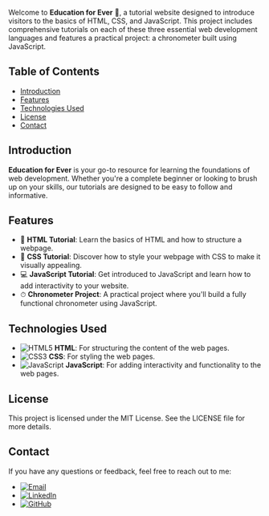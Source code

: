 Welcome to **Education for Ever** 🌟, a tutorial website designed to introduce visitors to the basics of HTML, CSS, and JavaScript. This project includes comprehensive tutorials on each of these three essential web development languages and features a practical project: a chronometer built using JavaScript.

## Table of Contents

- [Introduction](#introduction)
- [Features](#features)
- [Technologies Used](#technologies-used)
- [License](#license)
- [Contact](#contact)

## Introduction

**Education for Ever** is your go-to resource for learning the foundations of web development. Whether you're a complete beginner or looking to brush up on your skills, our tutorials are designed to be easy to follow and informative.

## Features

- 📘 **HTML Tutorial**: Learn the basics of HTML and how to structure a webpage.
- 🎨 **CSS Tutorial**: Discover how to style your webpage with CSS to make it visually appealing.
- 💻 **JavaScript Tutorial**: Get introduced to JavaScript and learn how to add interactivity to your website.
- ⏱ **Chronometer Project**: A practical project where you'll build a fully functional chronometer using JavaScript.

## Technologies Used

- ![HTML5](https://img.shields.io/badge/HTML5-E34F26?style=for-the-badge&logo=html5&logoColor=white) **HTML**: For structuring the content of the web pages.
- ![CSS3](https://img.shields.io/badge/CSS3-1572B6?style=for-the-badge&logo=css3&logoColor=white) **CSS**: For styling the web pages.
- ![JavaScript](https://img.shields.io/badge/JavaScript-F7DF1E?style=for-the-badge&logo=javascript&logoColor=black) **JavaScript**: For adding interactivity and functionality to the web pages.

## License
This project is licensed under the MIT License. See the LICENSE file for more details.

## Contact
If you have any questions or feedback, feel free to reach out to me:

- [![Email](https://img.shields.io/badge/Email-0078D4?style=for-the-badge&logo=gmail&logoColor=white)](mailto:anass.chammami@um5r.ac.ma)
- [![LinkedIn](https://img.shields.io/badge/LinkedIn-0077B5?style=for-the-badge&logo=linkedin&logoColor=white)](https://www.linkedin.com/in/anass-chammami-78ab25304/)
- [![GitHub](https://img.shields.io/badge/GitHub-100000?style=for-the-badge&logo=github&logoColor=white)](https://github.com/wh3sly)
